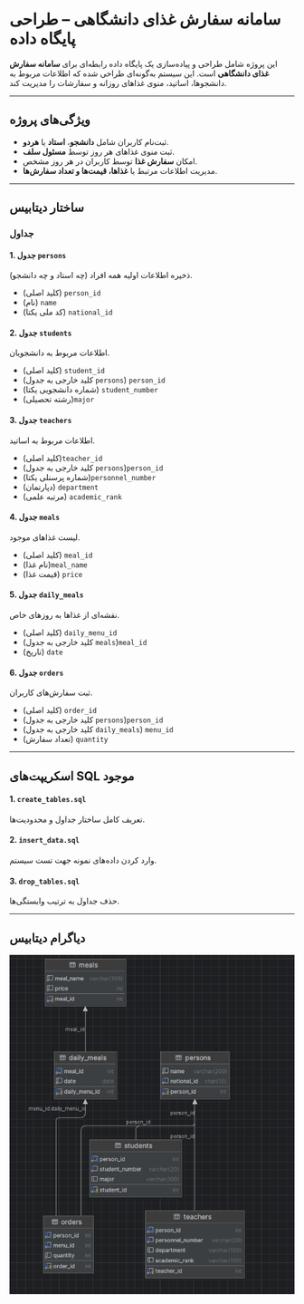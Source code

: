 # سامانه سفارش غذای دانشگاهی – طراحی پایگاه داده

این پروژه شامل طراحی و پیاده‌سازی یک پایگاه داده رابطه‌ای برای **سامانه سفارش غذای دانشگاهی** است. این سیستم به‌گونه‌ای طراحی شده که اطلاعات مربوط به دانشجوها، اساتید، منوی غذاهای روزانه و سفارشات را مدیریت کند.

---

## ویژگی‌های پروژه


- ثبت‌نام کاربران شامل **دانشجو**، **استاد** یا **هردو**.
- ثبت منوی غذاهای هر روز توسط **مسئول سلف**.
- امکان **سفارش غذا** توسط کاربران در هر روز مشخص.
- مدیریت اطلاعات مرتبط با **غذاها، قیمت‌ها و تعداد سفارش‌ها**.

---

## ساختار دیتابیس

### جداول

#### 1. جدول `persons`
ذخیره اطلاعات اولیه همه افراد (چه استاد و چه دانشجو).

- (کلید اصلی) `person_id` 
- (نام) `name`
- (کد ملی یکتا) `national_id`

  

#### 2. جدول `students`
اطلاعات مربوط به دانشجویان.

- (کلید اصلی) `student_id` 
- (کلید خارجی به جدول `persons`) `person_id` 
- (شماره دانشجویی یکتا) `student_number` 
- (رشته تحصیلی)`major`

  
#### 3. جدول `teachers`
اطلاعات مربوط به اساتید.
- (کلید اصلی)`teacher_id` 
- (کلید خارجی به جدول `persons`)`person_id` 
- (شماره پرسنلی یکتا)`personnel_number` 
- (دپارتمان) `department` 
- (مرتبه علمی) `academic_rank`

  
#### 4. جدول `meals`
لیست غذاهای موجود.
- (کلید اصلی) `meal_id` 
- (نام غذا)`meal_name` 
- (قیمت غذا) `price`
  

#### 5. جدول `daily_meals`
نقشه‌ای از غذاها به روزهای خاص.
- (کلید اصلی) `daily_menu_id` 
- (کلید خارجی به جدول `meals`)`meal_id` 
- (تاریخ) `date`
  

#### 6. جدول `orders`
ثبت سفارش‌های کاربران.
- (کلید اصلی) `order_id` 
- (کلید خارجی به جدول `persons`)`person_id` 
- (کلید خارجی به جدول `daily_meals`) `menu_id` 
- (تعداد سفارش) `quantity` 


---

## اسکریپت‌های SQL موجود

#### 1. `create_tables.sql`
تعریف کامل ساختار جداول و محدودیت‌ها.

#### 2. `insert_data.sql`
وارد کردن داده‌های نمونه جهت تست سیستم.

#### 3. `drop_tables.sql`
حذف جداول به ترتیب وابستگی‌ها.


---
## دیاگرام دیتابیس


![دیاگرام سیستم](img/diagram.png)
